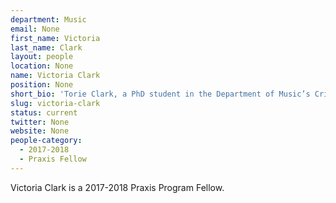 ```yaml
---
department: Music
email: None
first_name: Victoria
last_name: Clark
layout: people
location: None
name: Victoria Clark
position: None
short_bio: 'Torie Clark, a PhD student in the Department of Music’s Critical and Comparative Studies program, is a 2017–2018 Praxis Fellow who is enthusiastic to cling onto the Scholars Lab until she graduates.'
slug: victoria-clark
status: current
twitter: None
website: None
people-category:
  - 2017-2018
  - Praxis Fellow
---
```

Victoria Clark is a 2017-2018 Praxis Program Fellow.
